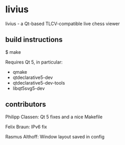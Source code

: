 livius
======

livius - a Qt-based TLCV-compatible live chess viewer

build instructions
------------------

$ make

Requires Qt 5, in particular:
- qmake
- qtdeclarative5-dev
- qtdeclarative5-dev-tools
- libqt5svg5-dev

contributors
------------
Philipp Classen:
    Qt 5 fixes and a nice Makefile

Felix Braun:
    IPv6 fix

Rasmus Althoff:
    Window layout saved in config
